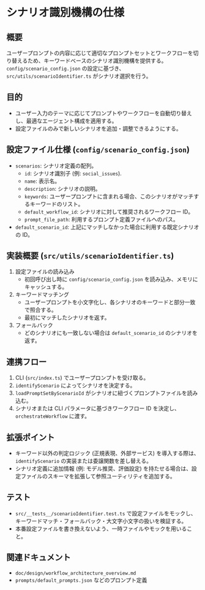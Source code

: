 # シナリオ識別機構の仕様

## 概要
ユーザープロンプトの内容に応じて適切なプロンプトセットとワークフローを切り替えるため、キーワードベースのシナリオ識別機構を提供する。`config/scenario_config.json` の設定に基づき、`src/utils/scenarioIdentifier.ts` がシナリオ選択を行う。

## 目的
- ユーザー入力のテーマに応じてプロンプトやワークフローを自動切り替えし、最適なエージェント構成を適用する。
- 設定ファイルのみで新しいシナリオを追加・調整できるようにする。

## 設定ファイル仕様 (`config/scenario_config.json`)
- `scenarios`: シナリオ定義の配列。
  - `id`: シナリオ識別子 (例: `social_issues`).
  - `name`: 表示名。
  - `description`: シナリオの説明。
  - `keywords`: ユーザープロンプトに含まれる場合、このシナリオがマッチするキーワードのリスト。
  - `default_workflow_id`: シナリオに対して推奨されるワークフロー ID。
  - `prompt_file_path`: 利用するプロンプト定義ファイルへのパス。
- `default_scenario_id`: 上記にマッチしなかった場合に利用する既定シナリオの ID。

## 実装概要 (`src/utils/scenarioIdentifier.ts`)
1. 設定ファイルの読み込み
   - 初回呼び出し時に `config/scenario_config.json` を読み込み、メモリにキャッシュする。
2. キーワードマッチング
   - ユーザープロンプトを小文字化し、各シナリオのキーワードと部分一致で照合する。
   - 最初にマッチしたシナリオを返す。
3. フォールバック
   - どのシナリオにも一致しない場合は `default_scenario_id` のシナリオを返す。

## 連携フロー
1. CLI (`src/index.ts`) でユーザープロンプトを受け取る。
2. `identifyScenario` によってシナリオを決定する。
3. `loadPromptSetByScenarioId` がシナリオに紐づくプロンプトファイルを読み込む。
4. シナリオまたは CLI パラメータに基づきワークフロー ID を決定し、`orchestrateWorkflow` に渡す。

## 拡張ポイント
- キーワード以外の判定ロジック (正規表現、外部サービス) を導入する際は、`identifyScenario` の実装または委譲関数を差し替える。
- シナリオ定義に追加情報 (例: モデル推奨、評価設定) を持たせる場合は、設定ファイルのスキーマを拡張して参照ユーティリティを追加する。

## テスト
- `src/__tests__/scenarioIdentifier.test.ts` で設定ファイルをモックし、キーワードマッチ・フォールバック・大文字小文字の扱いを検証する。
- 本番設定ファイルを書き換えないよう、一時ファイルやモックを用いること。

## 関連ドキュメント
- `doc/design/workflow_architecture_overview.md`
- `prompts/default_prompts.json` などのプロンプト定義
